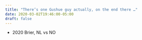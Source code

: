```yaml
---
title: "There’s one Gushue guy actually, on the end there …"
date: 2020-03-02T19:46:00-05:00
draft: false
---
```

- 2020 Brier, NL vs NO